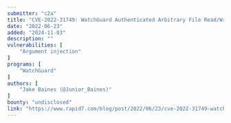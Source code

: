 ```yaml
---
submitter: "c2a"
title: "CVE-2022-31749: WatchGuard Authenticated Arbitrary File Read/Write (Fixed)"
date: "2022-06-23"
added: "2024-11-03"
description: ""
vulnerabilities: [
    "Argument injection"
]
programs: [
    "WatchGuard"
]
authors: [
    "Jake Baines (@Junior_Baines)"
]
bounty: "undisclosed"
link: "https://www.rapid7.com/blog/post/2022/06/23/cve-2022-31749-watchguard-authenticated-arbitrary-file-read-write-fixed/"
---
```





